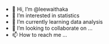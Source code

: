 - 👋 Hi, I’m @leewaithaka
- 👀 I’m interested in statistics
- 🌱 I’m currently learning data analysis
- 💞️ I’m looking to collaborate on ...
- 📫 How to reach me ...

<!---
leewaithaka/leewaithaka is a ✨ special ✨ repository because its `README.md` (this file) appears on your GitHub profile.
You can click the Preview link to take a look at your changes.
--->
